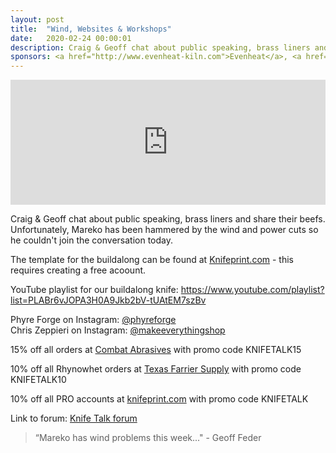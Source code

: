 ```yaml
---
layout: post
title:  "Wind, Websites & Workshops"
date:   2020-02-24 00:00:01
description: Craig & Geoff chat about public speaking, brass liners and share their beefs.. 
sponsors: <a href="http://www.evenheat-kiln.com">Evenheat</a>, <a href="http://www.combatabrasives.com">Combat Abrasives</a>, <a href="https://www.indasa-abrasives.com">IndasaUSA</a>, <a href="http://www.knifeprint.com">Knifeprint</a>, <a href="http://www.texasfarriersupply.com">Texas Farrier Supply</a> and <a href="https://claryxmetalworks.com">Claryx Metalworks</a>.
---
```

                
<iframe height="200px" width="100%" frameborder="no" scrolling="no" seamless src="https://player.simplecast.com/21ab8452-5bda-412c-8c5a-6e9e82b85de6?dark=false"></iframe>

Craig & Geoff chat about public speaking, brass liners and share their beefs. Unfortunately, Mareko has been hammered by the wind and power cuts so he couldn't join the conversation today.

The template for the buildalong can be found at <a href="https://knifeprint.com/load-project/22403"> Knifeprint.com</a> - this requires creating a free acoount.  

YouTube playlist for our buildalong knife: <a href="https://www.youtube.com/playlist?list=PLABr6vJOPA3H0A9Jkb2bV-tUAtEM7szBv">https://www.youtube.com/playlist?list=PLABr6vJOPA3H0A9Jkb2bV-tUAtEM7szBv</a>    
  

Phyre Forge on Instagram: <a href="https://instagram.com/phyreforge">@phyreforge</a>  
Chris Zeppieri on Instagram: <a href="https://instagram.com/makeeverythingshop">@makeeverythingshop</a>  








      

            
  













  
15% off all orders at  <a href="http://www.combatabrasives.com">Combat Abrasives</a> with promo code KNIFETALK15

10% off all Rhynowhet orders at  <a href="http://www.texasfarriersupply.com">Texas Farrier Supply</a> with promo code KNIFETALK10  

10% off all PRO accounts at <a href="http://www.knifeprint.com">knifeprint.com</a> with promo code KNIFETALK
 

   
  

Link to forum: <a href="http://forum.knifetalk.net">Knife Talk forum</a>




 


<blockquote class="largeQuote">“Mareko has wind problems this week..." - Geoff Feder</blockquote>



